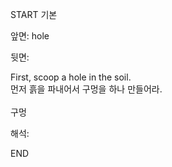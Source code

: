 START
기본

앞면:
hole


뒷면:
<div>First, scoop a hole in the soil. </div><div><div>먼저 흙을 파내어서 구멍을 하나 만들어라.</div></div><div><br></div><div>구멍</div>


해석:
<!--ID: 1746614454059-->
END